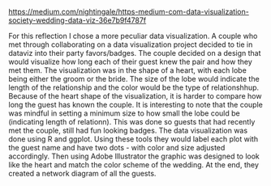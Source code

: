 https://medium.com/nightingale/https-medium-com-data-visualization-society-wedding-data-viz-36e7b9f4787f

For this reflection I chose a more peculiar data visualization. A couple who met through collaborating on a data visualization project decided to tie in dataviz into their party favors/badges. The couple decided on a design that would visualize how long each of their guest knew the pair and how they met them. The visualization was in the shape of a heart, with each lobe being either the groom or the bride. The size of the lobe would indicate the length of the relationship and the color would be the type of relationshhup. Because of the heart shape of the visualization, it is harder to compare how long the guest has known the couple. It is interesting to note that the couple was mindful in setting a minimum size to how small the lobe could be (indicating length of relationn). This was done so guests that had recently met the couple, still had fun looking badges. The data visualization was done using R and ggplot. Using these tools they would label each plot with the guest name and have two dots - with color and size adjusted accordingly. Then using Adobe Illustrator the graphic was designed to look like the heart and match the color scheme of the wedding. At the end, they created a network diagram of all the guests. 
